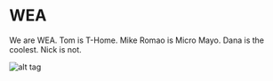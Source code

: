 # WEA
We are WEA.
Tom is T-Home.
Mike Romao is Micro Mayo.
Dana is the coolest.
Nick is not.

![alt tag](https://i.ytimg.com/vi/65yt3tY2t20/maxresdefault.jpg)
